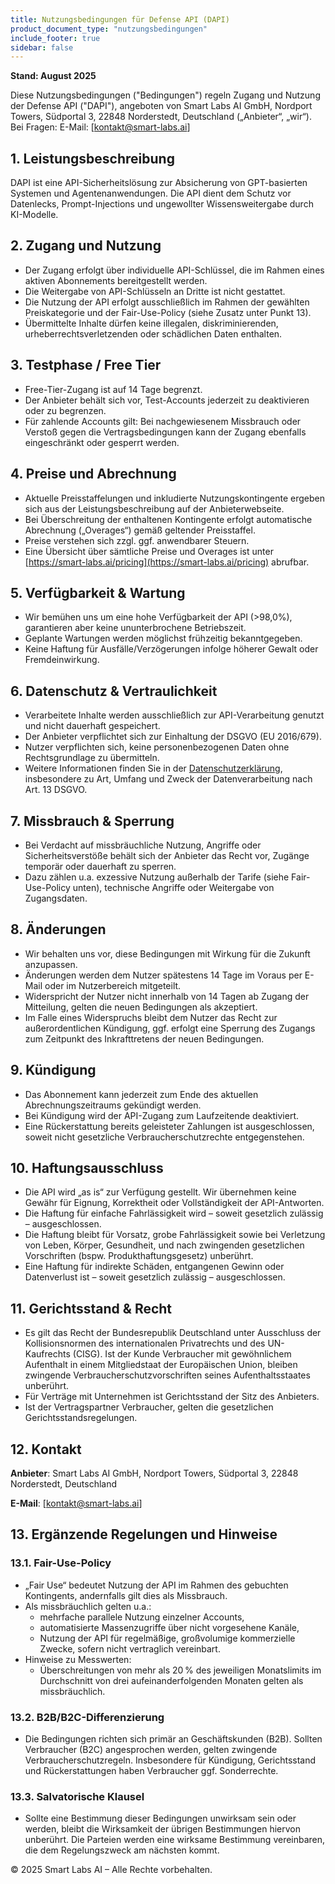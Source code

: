 ```yaml
---
title: Nutzungsbedingungen für Defense API (DAPI)
product_document_type: "nutzungsbedingungen"
include_footer: true
sidebar: false
---
```


**Stand: August 2025**

Diese Nutzungsbedingungen ("Bedingungen") regeln Zugang und Nutzung der Defense API ("DAPI"), angeboten von Smart Labs AI GmbH, Nordport Towers, Südportal 3, 22848 Norderstedt, Deutschland („Anbieter“, „wir“). Bei Fragen: E-Mail: [<kontakt@smart-labs.ai>]

## 1. Leistungsbeschreibung 
DAPI ist eine API-Sicherheitslösung zur Absicherung von GPT-basierten Systemen und Agentenanwendungen. Die API dient dem Schutz vor Datenlecks, Prompt-Injections und ungewollter Wissensweitergabe durch KI-Modelle. 

## 2. Zugang und Nutzung 
- Der Zugang erfolgt über individuelle API-Schlüssel, die im Rahmen eines aktiven Abonnements bereitgestellt werden. 
- Die Weitergabe von API-Schlüsseln an Dritte ist nicht gestattet. 
- Die Nutzung der API erfolgt ausschließlich im Rahmen der gewählten Preiskategorie und der Fair-Use-Policy (siehe Zusatz unter Punkt 13). 
- Übermittelte Inhalte dürfen keine illegalen, diskriminierenden, urheberrechtsverletzenden oder schädlichen Daten enthalten. 

## 3. Testphase / Free Tier 
- Free-Tier-Zugang ist auf 14 Tage begrenzt. 
- Der Anbieter behält sich vor, Test-Accounts jederzeit zu deaktivieren oder zu begrenzen. 
- Für zahlende Accounts gilt: Bei nachgewiesenem Missbrauch oder Verstoß gegen die Vertragsbedingungen kann der Zugang ebenfalls eingeschränkt oder gesperrt werden. 

## 4. Preise und Abrechnung 
- Aktuelle Preisstaffelungen und inkludierte Nutzungskontingente ergeben sich aus der Leistungsbeschreibung auf der Anbieterwebseite. 
- Bei Überschreitung der enthaltenen Kontingente erfolgt automatische Abrechnung („Overages“) gemäß geltender Preisstaffel. 
- Preise verstehen sich zzgl. ggf. anwendbarer Steuern. 
- Eine Übersicht über sämtliche Preise und Overages ist unter [https://smart-labs.ai/pricing](https://smart-labs.ai/pricing) abrufbar. 

## 5. Verfügbarkeit & Wartung 
- Wir bemühen uns um eine hohe Verfügbarkeit der API (>98,0%), garantieren aber keine ununterbrochene Betriebszeit. 
- Geplante Wartungen werden möglichst frühzeitig bekanntgegeben. 
- Keine Haftung für Ausfälle/Verzögerungen infolge höherer Gewalt oder Fremdeinwirkung. 

## 6. Datenschutz & Vertraulichkeit 
- Verarbeitete Inhalte werden ausschließlich zur API-Verarbeitung genutzt und nicht dauerhaft gespeichert. 
- Der Anbieter verpflichtet sich zur Einhaltung der DSGVO (EU 2016/679). 
- Nutzer verpflichten sich, keine personenbezogenen Daten ohne Rechtsgrundlage zu übermitteln. 
- Weitere Informationen finden Sie in der [Datenschutzerklärung](../datenschutzerklaerung-dapi), insbesondere zu Art, Umfang und Zweck der Datenverarbeitung nach Art. 13 DSGVO. 

## 7. Missbrauch & Sperrung 
- Bei Verdacht auf missbräuchliche Nutzung, Angriffe oder Sicherheitsverstöße behält sich der Anbieter das Recht vor, Zugänge temporär oder dauerhaft zu sperren. 
- Dazu zählen u.a. exzessive Nutzung außerhalb der Tarife (siehe Fair-Use-Policy unten), technische Angriffe oder Weitergabe von Zugangsdaten. 

## 8. Änderungen 
- Wir behalten uns vor, diese Bedingungen mit Wirkung für die Zukunft anzupassen. 
- Änderungen werden dem Nutzer spätestens 14 Tage im Voraus per E-Mail oder im Nutzerbereich mitgeteilt. 
- Widerspricht der Nutzer nicht innerhalb von 14 Tagen ab Zugang der Mitteilung, gelten die neuen Bedingungen als akzeptiert. 
- Im Falle eines Widerspruchs bleibt dem Nutzer das Recht zur außerordentlichen Kündigung, ggf. erfolgt eine Sperrung des Zugangs zum Zeitpunkt des Inkrafttretens der neuen Bedingungen. 

## 9. Kündigung 
- Das Abonnement kann jederzeit zum Ende des aktuellen Abrechnungszeitraums gekündigt werden. 
- Bei Kündigung wird der API-Zugang zum Laufzeitende deaktiviert. 
- Eine Rückerstattung bereits geleisteter Zahlungen ist ausgeschlossen, soweit nicht gesetzliche Verbraucherschutzrechte entgegenstehen. 

## 10. Haftungsausschluss 
- Die API wird „as is“ zur Verfügung gestellt. Wir übernehmen keine Gewähr für Eignung, Korrektheit oder Vollständigkeit der API-Antworten. 
- Die Haftung für einfache Fahrlässigkeit wird – soweit gesetzlich zulässig – ausgeschlossen. 
- Die Haftung bleibt für Vorsatz, grobe Fahrlässigkeit sowie bei Verletzung von Leben, Körper, Gesundheit, und nach zwingenden gesetzlichen Vorschriften (bspw. Produkthaftungsgesetz) unberührt. 
- Eine Haftung für indirekte Schäden, entgangenen Gewinn oder Datenverlust ist – soweit gesetzlich zulässig – ausgeschlossen. 

## 11. Gerichtsstand & Recht 
- Es gilt das Recht der Bundesrepublik Deutschland unter Ausschluss der Kollisionsnormen des internationalen Privatrechts und des UN-Kaufrechts (CISG). Ist der Kunde Verbraucher mit gewöhnlichem Aufenthalt in einem Mitgliedstaat der Europäischen Union, bleiben zwingende Verbraucherschutzvorschriften seines Aufenthaltsstaates unberührt. 
- Für Verträge mit Unternehmen ist Gerichtsstand der Sitz des Anbieters. 
- Ist der Vertragspartner Verbraucher, gelten die gesetzlichen Gerichtsstandsregelungen. 

## 12. Kontakt 

**Anbieter**: Smart Labs AI GmbH, Nordport Towers, Südportal 3, 22848 Norderstedt, Deutschland 

**E-Mail**: [<kontakt@smart-labs.ai>]

## 13. Ergänzende Regelungen und Hinweise 

### 13.1. Fair-Use-Policy 
- „Fair Use“ bedeutet Nutzung der API im Rahmen des gebuchten Kontingents, andernfalls gilt dies als Missbrauch. 
- Als missbräuchlich gelten u.a.: 
    - mehrfache parallele Nutzung einzelner Accounts, 
    - automatisierte Massenzugriffe über nicht vorgesehene Kanäle, 
    - Nutzung der API für regelmäßige, großvolumige kommerzielle Zwecke, sofern nicht vertraglich vereinbart. 
- Hinweise zu Messwerten: 
    - Überschreitungen von mehr als 20 % des jeweiligen Monatslimits im Durchschnitt von drei aufeinanderfolgenden Monaten gelten als missbräuchlich. 

### 13.2. B2B/B2C-Differenzierung 
- Die Bedingungen richten sich primär an Geschäftskunden (B2B). Sollten Verbraucher (B2C) angesprochen werden, gelten zwingende Verbraucherschutzregeln. Insbesondere für Kündigung, Gerichtsstand und Rückerstattungen haben Verbraucher ggf. Sonderrechte. 

### 13.3. Salvatorische Klausel 
- Sollte eine Bestimmung dieser Bedingungen unwirksam sein oder werden, bleibt die Wirksamkeit der übrigen Bestimmungen hiervon unberührt. Die Parteien werden eine wirksame Bestimmung vereinbaren, die dem Regelungszweck am nächsten kommt. 

© 2025 Smart Labs AI – Alle Rechte vorbehalten.